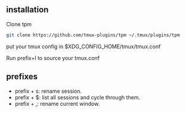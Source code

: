 ## installation
Clone tpm

```bash
git clone https://github.com/tmux-plugins/tpm ~/.tmux/plugins/tpm

```
put your tmux config in $XDG_CONFIG_HOME/tmux/tmux.conf

Run prefix+I to source your tmux.conf

## prefixes
* prefix + s: rename session.
* prefix + $: list all sessions and cycle through them.
* prefix + ,: rename current window.

